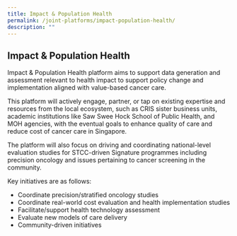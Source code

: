 ```yaml
---
title: Impact & Population Health
permalink: /joint-platforms/impact-population-health/
description: ""
---
```

Impact & Population Health
--------------------------

Impact & Population Health platform aims to support data generation and assessment relevant to health impact to support policy change and implementation aligned with value-based cancer care.

This platform will actively engage, partner, or tap on existing expertise and resources from the local ecosystem, such as CRIS sister business units, academic institutions like Saw Swee Hock School of Public Health, and MOH agencies, with the eventual goals to enhance quality of care and reduce cost of cancer care in Singapore.

The platform will also focus on driving and coordinating national-level evaluation studies for STCC-driven Signature programmes including precision oncology and issues pertaining to cancer screening in the community.

Key initiatives are as follows:

*   Coordinate precision/stratified oncology studies
*   Coordinate real-world cost evaluation and health implementation studies
*   Facilitate/support health technology assessment
*   Evaluate new models of care delivery
*   Community-driven initiatives